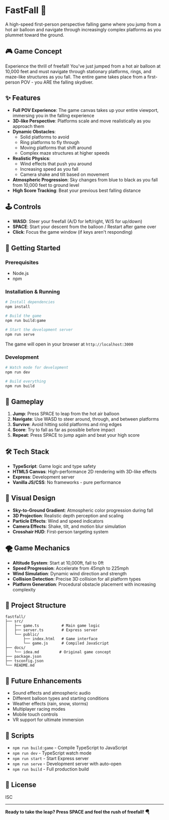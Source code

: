 # FastFall 🎈

A high-speed first-person perspective falling game where you jump from a hot air balloon and navigate through increasingly complex platforms as you plummet toward the ground.

## 🎮 Game Concept

Experience the thrill of freefall! You've just jumped from a hot air balloon at 10,000 feet and must navigate through stationary platforms, rings, and maze-like structures as you fall. The entire game takes place from a first-person POV - you ARE the falling skydiver.

## ✨ Features

- **Full POV Experience**: The game canvas takes up your entire viewport, immersing you in the falling experience
- **3D-like Perspective**: Platforms scale and move realistically as you approach them
- **Dynamic Obstacles**: 
  - Solid platforms to avoid
  - Ring platforms to fly through
  - Moving platforms that shift around
  - Complex maze structures at higher speeds
- **Realistic Physics**: 
  - Wind effects that push you around
  - Increasing speed as you fall
  - Camera shake and tilt based on movement
- **Atmospheric Progression**: Sky changes from blue to black as you fall from 10,000 feet to ground level
- **High Score Tracking**: Beat your previous best falling distance

## 🕹️ Controls

- **WASD**: Steer your freefall (A/D for left/right, W/S for up/down)
- **SPACE**: Start your descent from the balloon / Restart after game over
- **Click**: Focus the game window (if keys aren't responding)

## 🚀 Getting Started

### Prerequisites
- Node.js
- npm

### Installation & Running

```bash
# Install dependencies
npm install

# Build the game
npm run build:game

# Start the development server
npm run serve
```

The game will open in your browser at `http://localhost:3000`

### Development

```bash
# Watch mode for development
npm run dev

# Build everything
npm run build
```

## 🎯 Gameplay

1. **Jump**: Press SPACE to leap from the hot air balloon
2. **Navigate**: Use WASD to steer around, through, and between platforms
3. **Survive**: Avoid hitting solid platforms and ring edges
4. **Score**: Try to fall as far as possible before impact
5. **Repeat**: Press SPACE to jump again and beat your high score

## 🛠️ Tech Stack

- **TypeScript**: Game logic and type safety
- **HTML5 Canvas**: High-performance 2D rendering with 3D-like effects
- **Express**: Development server
- **Vanilla JS/CSS**: No frameworks - pure performance

## 🎨 Visual Design

- **Sky-to-Ground Gradient**: Atmospheric color progression during fall
- **3D Projection**: Realistic depth perception and scaling
- **Particle Effects**: Wind and speed indicators
- **Camera Effects**: Shake, tilt, and motion blur simulation
- **Crosshair HUD**: First-person targeting system

## 🌪️ Game Mechanics

- **Altitude System**: Start at 10,000ft, fall to 0ft
- **Speed Progression**: Accelerate from 45mph to 225mph
- **Wind Simulation**: Dynamic wind direction and strength
- **Collision Detection**: Precise 3D collision for all platform types
- **Platform Generation**: Procedural obstacle placement with increasing complexity

## 📁 Project Structure

```
fastfall/
├── src/
│   ├── game.ts          # Main game logic
│   ├── server.ts        # Express server
│   └── public/
│       ├── index.html   # Game interface
│       └── game.js      # Compiled JavaScript
├── docs/
│   └── idea.md         # Original game concept
├── package.json
├── tsconfig.json
└── README.md
```

## 🎯 Future Enhancements

- Sound effects and atmospheric audio
- Different balloon types and starting conditions
- Weather effects (rain, snow, storms)
- Multiplayer racing modes
- Mobile touch controls
- VR support for ultimate immersion

## 🔧 Scripts

- `npm run build:game` - Compile TypeScript to JavaScript
- `npm run dev` - TypeScript watch mode
- `npm run start` - Start Express server
- `npm run serve` - Development server with auto-open
- `npm run build` - Full production build

## 📝 License

ISC

---

**Ready to take the leap? Press SPACE and feel the rush of freefall! 🪂**
